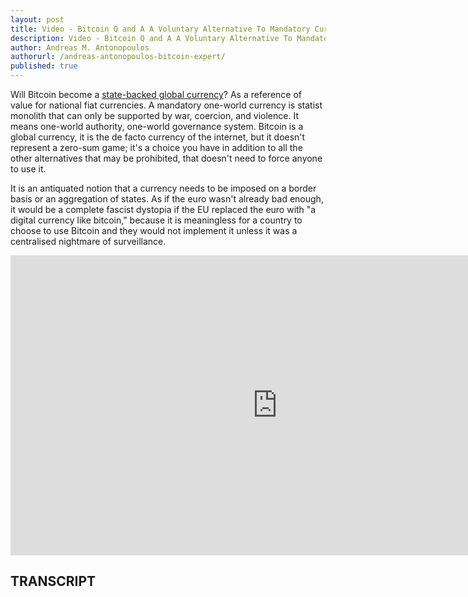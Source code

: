 ```yaml
---
layout: post
title: Video - Bitcoin Q and A A Voluntary Alternative To Mandatory Currencies
description: Video - Bitcoin Q and A A Voluntary Alternative To Mandatory Currencies
author: Andreas M. Antonopoulos
authorurl: /andreas-antonopoulos-bitcoin-expert/
published: true
---
```


<p>Will Bitcoin become a <a href="/how-to-buy-bitcoins-with-credit-card-with-spectrocoin/">state-backed global currency</a>? As a reference of value for national fiat currencies. A mandatory one-world currency is statist monolith that can only be supported by war, coercion, and violence. It means one-world authority, one-world governance system. Bitcoin is a global currency, it is the de facto currency of the internet, but it doesn't represent a zero-sum game; it's a choice you have in addition to all the other alternatives that may be prohibited, that doesn't need to force anyone to use it. </p>

<p>It is an antiquated notion that a currency needs to be imposed on a border basis or an aggregation of states. As if the euro wasn't already bad enough, it would be a complete fascist dystopia if the EU replaced the euro with "a digital currency like bitcoin," because it is meaningless for a country to choose to use Bitcoin and they would not implement it unless it was a centralised nightmare of surveillance.</p>

<center><iframe width="854" height="480" src="https://www.youtube.com/embed/5ogv3Eya9nQ?list=PLPQwGV1aLnTsHvzevl9BAUlfsfwFfU7aP" frameborder="0" allowfullscreen></iframe></center>

<h2>TRANSCRIPT</h2>
